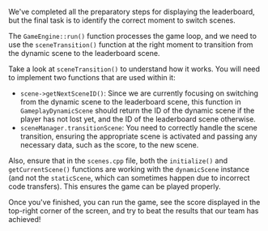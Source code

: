 We've completed all the preparatory steps for displaying the leaderboard,
but the final task is to identify the correct moment to switch scenes.

The `GameEngine::run()` function processes the game loop, and we need to use the `sceneTransition()` function at the right moment to transition from the dynamic scene to the leaderboard scene.

Take a look at `sceneTransition()` to understand how it works. You will need to implement two functions that are used within it:
 - `scene->getNextSceneID()`: Since we are currently focusing on switching from the dynamic scene to the leaderboard scene, this function in `GameplayDynamicScene` should return the ID of the dynamic scene if the player has not lost yet, and the ID of the leaderboard scene otherwise.
 - `sceneManager.transitionScene`: You need to correctly handle the scene transition, ensuring the appropriate scene is activated and passing any necessary data, such as the score, to the new scene.

Also, ensure that in the `scenes.cpp` file, both the `initialize()` and `getCurrentScene()` functions are working with the `dynamicScene` instance (and not the `staticScene`, which can sometimes happen due to incorrect code transfers). This ensures the game can be played properly. 

Once you've finished, you can run the game, see the score displayed in the top-right corner of the screen,
and try to beat the results that our team has achieved!

